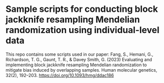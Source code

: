 # Sample scripts for conducting block jackknife resampling Mendelian randomization using individual-level data

This repo contains some scripts used in our paper: Fang, S., Hemani, G., Richardson, T. G., Gaunt, T. R., & Davey Smith, G. (2023) Evaluating and implementing block jackknife resampling Mendelian randomization to mitigate bias induced by overlapping samples. Human molecular genetics, 32(2), 192–203. https://doi.org/10.1093/hmg/ddac186

